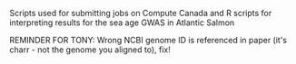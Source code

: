Scripts used for submitting jobs on Compute Canada and R scripts for interpreting results for the sea age GWAS in Atlantic Salmon


REMINDER FOR TONY: Wrong NCBI genome ID is referenced in paper (it's charr - not the genome you aligned to), fix!

